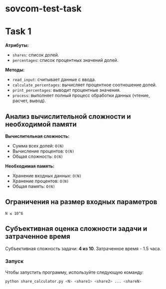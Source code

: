 # sovcom-test-task
# Task 1

**Атрибуты:**
- `shares`: список долей.
- `percentages`: список процентных значений долей.

**Методы:**
- `read_input`: считывает данные с ввода.
- `calculate_percentages`: вычисляет процентное соотношение долей.
- `print_percentages`: выводит процентные значения.
- `process`: выполняет полный процесс обработки данных (чтение, расчет, вывод).

## Анализ вычислительной сложности и необходимой памяти

**Вычислительная сложность:**
- Сумма всех долей: `O(N)`
- Вычисление процентов: `O(N)`
- Общая сложность: `O(N)`

**Необходимая память:**
- Хранение входных данных: `O(N)`
- Хранение процентов: `O(N)`
- Общая память: `O(N)`

## Ограничения на размер входных параметров

`N ≤ 10^6`

## Субъективная оценка сложности задачи и затраченное время

Субъективная сложность задачи: **4 из 10**.
Затраченное время - 1.5 часа.

### Запуск

Чтобы запустить программу, используйте следующую команду:

```bash
python share_calculator.py <N> <share1> <share2> ... <shareN>
